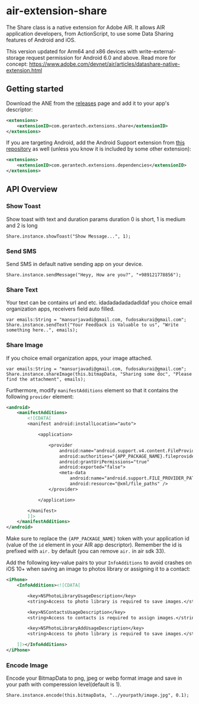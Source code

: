 # air-extension-share
The Share class is a native extension for Adobe AIR. It allows AIR application developers, from ActionScript, to use some Data Sharing features of Android and iOS.

This version updated for Arm64 and x86 devices with write-external-storage request permission for Android 6.0 and above.
Read more for concept:
https://www.adobe.com/devnet/air/articles/datashare-native-extension.html

## Getting started

Download the ANE from the [releases](../../releases/) page and add it to your app's descriptor:

```xml
<extensions>
    <extensionID>com.gerantech.extensions.share</extensionID>
</extensions>
```

If you are targeting Android, add the Android Support extension from [this repository](https://github.com/marpies/android-dependency-anes/releases) as well (unless you know it is included by some other extension):

```xml
<extensions>
    <extensionID>com.gerantech.extensions.dependencies</extensionID>
</extensions>
```


## API Overview

### Show Toast
Show toast with text and duration params
duration 0 is short, 1 is medium and 2 is long 

```as3
Share.instance.showToast("Show Message...", 1);
```

### Send SMS
Send SMS in default native sending app on your device.

```as3
Share.instance.sendMessage("Heyy, How are you?", "+989121778856");
```

### Share Text
Your text can be contains url and etc. idadadadadadadIdaf you choice email organization apps, receivers field auto filled.

```as3
var emails:String = "mansurjavadi@gmail.com, fudosakurai@gmail.com";
Share.instance.sendText("Your Feedback is Valuable to us", "Write something here..", emails);
```

### Share Image
If you choice email organization apps, your image attached.

```as3
var emails:String = "mansurjavadi@gmail.com, fudosakurai@gmail.com";
Share.instance.shareImage(this.bitmapData, "Sharing some doc", "Please find the attachment", emails);
```
Furthermore, modify `manifestAdditions` element so that it contains the following `provider` element:

```xml
<android>
    <manifestAdditions>
        <![CDATA[
        <manifest android:installLocation="auto">

            <application>

                <provider
                    android:name="android.support.v4.content.FileProvider"
                    android:authorities="{APP_PACKAGE_NAME}.fileprovider"
                    android:grantUriPermissions="true"
                    android:exported="false">
                    <meta-data
                        android:name="android.support.FILE_PROVIDER_PATHS"
                        android:resource="@xml/file_paths" />
                </provider>

            </application>

        </manifest>
        ]]>
    </manifestAdditions>
</android>
```

Make sure to replace the `{APP_PACKAGE_NAME}` token with your application id (value of the `id` element in your AIR app descriptor). Remember the id is prefixed with `air.` by default (you can remove `air.` in air sdk 33).  

Add the following key-value pairs to your `InfoAdditions` to avoid crashes on iOS 10+ when saving an image to photos library or assigning it to a contact:

```xml
<iPhone>
    <InfoAdditions><![CDATA[

        <key>NSPhotoLibraryUsageDescription</key>
        <string>Access to photo library is required to save images.</string>

        <key>NSContactsUsageDescription</key>
        <string>Access to contacts is required to assign images.</string>

        <key>NSPhotoLibraryAddUsageDescription</key>
        <string>Access to photo library is required to save images.</string>

    ]]></InfoAdditions>
</iPhone>
```

### Encode Image
Encode your BitmapData to png, jpeg or webp format image and save in your path with comperession level(default is 1).  

```as3
Share.instance.encode(this.bitmapData, "../yourpath/image.jpg", 0.1);
```
